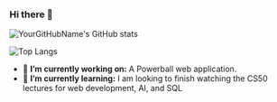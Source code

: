 ### Hi there 👋

![YourGitHubName's GitHub stats](https://github-readme-stats.vercel.app/api?username=alvarolaham&show_icons=true&theme=radical)


![Top Langs](https://github-readme-stats.vercel.app/api/top-langs/?username=alvarolaham&layout=compact&theme=radical)

- 🔭 **I’m currently working on:** A Powerball web application. 
- 🌱 **I’m currently learning:** I am looking to finish watching the CS50 lectures for web development, AI, and SQL

<!--
**alvarolaham/alvarolaham** is a ✨ _special_ ✨ repository because its `README.md` (this file) appears on your GitHub profile.

Here are some ideas to get you started:

- 🔭 I’m currently working on ...
- 🌱 I’m currently learning ...
- 👯 I’m looking to collaborate on ...
- 🤔 I’m looking for help with ...
- 💬 Ask me about ...
- 📫 How to reach me: ...
- 😄 Pronouns: ...
- ⚡ Fun fact: ...
-->

